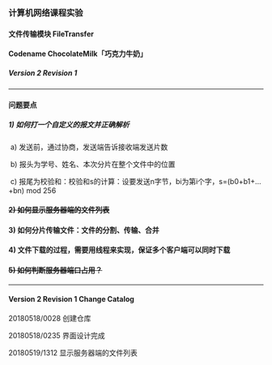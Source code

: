 ### 计算机网络课程实验

#### 文件传输模块 FileTransfer

#### Codename ChocolateMilk「巧克力牛奶」

##### Version 2 Revision 1

---

#### 问题要点

##### 1) 如何打一个自定义的报文并正确解析

​	a)     发送前，通过协商，发送端告诉接收端发送片数

​	b)    报头为学号、姓名、本次分片在整个文件中的位置

​	c)     报尾为校验和：校验和s的计算：设要发送n字节，bi为第i个字，s=(b0+b1+…+bn) mod 256

#### ~~2) 如何显示服务器端的文件列表~~

#### 3) 如何分片传输文件：文件的分割、传输、合并

#### 4) 文件下载的过程，需要用线程来实现，保证多个客户端可以同时下载

#### ~~5) 如何判断服务器端口占用？~~

---

#### Version 2 Revision 1 Change Catalog

20180518/0028 创建仓库

20180518/0235 界面设计完成

20180519/1312 显示服务器端的文件列表